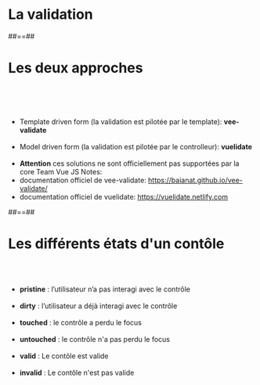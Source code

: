 <!-- .slide: class="transition-bg-grey-1 underline" -->
# La validation

##==##

<!-- .slide -->
# Les deux approches
<br><br><br>

- Template driven form (la validation est pilotée par le template): <b>vee-validate</b><br><br>
- Model driven form (la validation est pilotée par le controlleur): <b>vuelidate</b><br><br>
- <b>Attention</b> ces solutions ne sont officiellement pas supportées par la core Team Vue JS
Notes:
 - documentation officiel de vee-validate: https://baianat.github.io/vee-validate/
 - documentation officiel de vuelidate: https://vuelidate.netlify.com

##==##

<!-- .slide -->
# Les différents états d'un contôle
<br><br>

- <b>pristine</b> : l’utilisateur n’a pas interagi avec le contrôle<br><br>
- <b>dirty</b> : l’utilisateur a déjà interagi avec le contrôle<br><br>
- <b>touched</b> : le contrôle a perdu le focus<br><br>
- <b>untouched</b> : le contrôle n'a pas perdu le focus<br><br>
- <b>valid</b> : Le contôle est valide<br><br>
- <b>invalid</b> : Le contôle n'est pas valide

